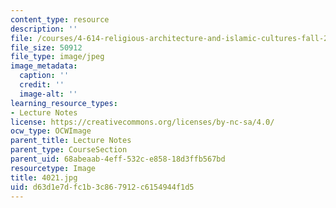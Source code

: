 ```yaml
---
content_type: resource
description: ''
file: /courses/4-614-religious-architecture-and-islamic-cultures-fall-2002/d63d1e7dfc1b3c867912c6154944f1d5_4021.jpg
file_size: 50912
file_type: image/jpeg
image_metadata:
  caption: ''
  credit: ''
  image-alt: ''
learning_resource_types:
- Lecture Notes
license: https://creativecommons.org/licenses/by-nc-sa/4.0/
ocw_type: OCWImage
parent_title: Lecture Notes
parent_type: CourseSection
parent_uid: 68abeaab-4eff-532c-e858-18d3ffb567bd
resourcetype: Image
title: 4021.jpg
uid: d63d1e7d-fc1b-3c86-7912-c6154944f1d5
---
```

